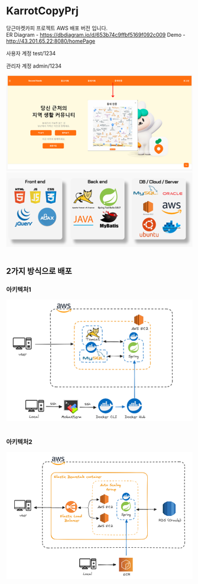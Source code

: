 # KarrotCopyPrj
당근마켓카피 프로젝트 AWS 배포 버전 입니다. <br>
ER Diagram - https://dbdiagram.io/d/653b74c9ffbf5169f092c009
Demo - http://43.201.65.22:8080/homePage

사용자 계정 test/1234

관리자 계정 admin/1234

   <div align=center> 
   <img src="https://github.com/kevinbj0/image/blob/main/%EB%8B%B9%EA%B7%BC%EB%A9%94%EC%9D%B81.png?raw=true"> 
   <br>
   <img src="https://github.com/kevinbj0/image/blob/main/%EB%8B%B9%EA%B7%BC%EA%B8%B0%EC%88%A0%EC%8A%A4%ED%83%9D.png?raw=true">
   <br><br>
   </div>
   <h2>2가지 방식으로 배포</h2>
   <h3>아키텍처1</h3>
   <img src="https://github.com/kevinbj0/image/blob/main/%EB%B0%A9%EB%B2%951.png?raw=true"> 
   <br><br>
   <h3>아키텍처2</h3>
   <img src="https://github.com/kevinbj0/image/blob/main/%EB%B0%A9%EB%B2%952.png?raw=true"> 
   <br>
   


   

